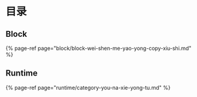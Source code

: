 # 目录

## Block

{% page-ref page="block/block-wei-shen-me-yao-yong-copy-xiu-shi.md" %}

## Runtime

{% page-ref page="runtime/category-you-na-xie-yong-tu.md" %}



